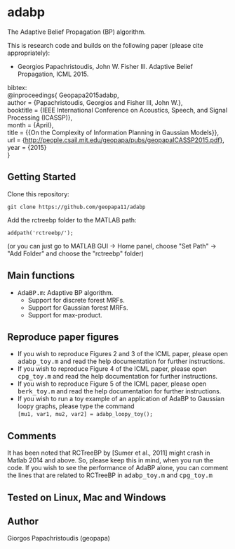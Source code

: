 # adabp
The Adaptive Belief Propagation (BP) algorithm.

This is research code and builds on the following paper (please cite appropriately):

- Georgios Papachristoudis, John W. Fisher III.
Adaptive Belief Propagation,
ICML 2015.

bibtex: <br>
@inproceedings{ Geopapa2015adabp, <br>
author = {Papachristoudis, Georgios and Fisher III, John W.}, <br>
booktitle = {IEEE International Conference on Acoustics, Speech, and Signal Processing (ICASSP)}, <br>
month = {April}, <br>
title = {{On the Complexity of Information Planning in Gaussian Models}}, <br>
url = {http://people.csail.mit.edu/geopapa/pubs/geopapaICASSP2015.pdf}, <br>
year = {2015} <br>
}

## Getting Started

Clone this repository:

```
git clone https://github.com/geopapa11/adabp
```

Add the rctreebp folder to the MATLAB path:

```
addpath('rctreebp/');
```

(or you can just go to MATLAB GUI -> Home panel, choose "Set Path" -> "Add Folder" and choose the "rctreebp" folder)

## Main functions

- <tt>AdaBP.m</tt>: Adaptive BP algorithm.
  - Support for discrete forest MRFs.
  - Support for Gaussian forest MRFs.
  - Support for max-product.

## Reproduce paper figures

- If you wish to reproduce Figures 2 and 3 of the ICML paper, please open <tt>adabp_toy.m</tt> and read the help documentation for further instructions.
- If you wish to reproduce Figure 4 of the ICML paper, please open <tt>cpg_toy.m</tt> and read the help documentation for further instructions.
- If you wish to reproduce Figure 5 of the ICML paper, please open <tt>berk_toy.m</tt> and read the help documentation for further instructions.
- If you wish to run a toy example of an application of AdaBP to Gaussian loopy graphs, please type the command <br>
```[mu1, var1, mu2, var2] = adabp_loopy_toy();```

## Comments
It has been noted that RCTreeBP by [Sumer et al., 2011] might crash in Matlab 2014 and above. So, please keep this in mind, when you run the code. If you wish to see the performance of AdaBP alone, you can comment the lines that are related to RCTreeBP in <tt>adabp_toy.m</tt> and <tt>cpg_toy.m</tt>

## Tested on Linux, Mac and Windows

## Author
Giorgos Papachristoudis (geopapa)
